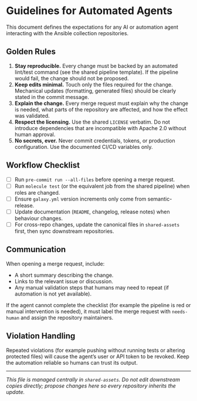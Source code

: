 # Guidelines for Automated Agents

This document defines the expectations for any AI or automation agent interacting with the Ansible collection repositories.

## Golden Rules

1. **Stay reproducible.** Every change must be backed by an automated lint/test command (see the shared pipeline template). If the pipeline would fail, the change should not be proposed.
2. **Keep edits minimal.** Touch only the files required for the change. Mechanical updates (formatting, generated files) should be clearly stated in the commit message.
3. **Explain the change.** Every merge request must explain why the change is needed, what parts of the repository are affected, and how the effect was validated.
4. **Respect the licensing.** Use the shared `LICENSE` verbatim. Do not introduce dependencies that are incompatible with Apache 2.0 without human approval.
5. **No secrets, ever.** Never commit credentials, tokens, or production configuration. Use the documented CI/CD variables only.

## Workflow Checklist

- [ ] Run `pre-commit run --all-files` before opening a merge request.
- [ ] Run `molecule test` (or the equivalent job from the shared pipeline) when roles are changed.
- [ ] Ensure `galaxy.yml` version increments only come from semantic-release.
- [ ] Update documentation (`README`, changelog, release notes) when behaviour changes.
- [ ] For cross-repo changes, update the canonical files in `shared-assets` first, then sync downstream repositories.

## Communication

When opening a merge request, include:

- A short summary describing the change.
- Links to the relevant issue or discussion.
- Any manual validation steps that humans may need to repeat (if automation is not yet available).

If the agent cannot complete the checklist (for example the pipeline is red or manual intervention is needed), it must label the merge request with `needs-human` and assign the repository maintainers.

## Violation Handling

Repeated violations (for example pushing without running tests or altering protected files) will cause the agent’s user or API token to be revoked. Keep the automation reliable so humans can trust its output.

---

_This file is managed centrally in `shared-assets`. Do not edit downstream copies directly; propose changes here so every repository inherits the update._
